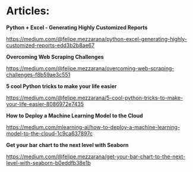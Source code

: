 # Articles:

**Python + Excel - Generating Highly Customized Reports**

https://medium.com/@felipe.mezzarana/python-excel-generating-highly-customized-reports-edd3b2b8ae67

**Overcoming Web Scraping Challenges**

https://medium.com/@felipe.mezzarana/overcoming-web-scraping-challenges-f8b59ae3c551

**5 cool Python tricks to make your life easier**

https://medium.com/@felipe.mezzarana/5-cool-python-tricks-to-make-your-life-easier-8086972e7435

**How to Deploy a Machine Learning Model to the Cloud**

https://medium.com/mlearning-ai/how-to-deploy-a-machine-learning-model-to-the-cloud-1c9ca637897c

**Get your bar chart to the next level with Seaborn** 

https://medium.com/@felipe.mezzarana/get-your-bar-chart-to-the-next-level-with-seaborn-b0eddfb38e1b
 

